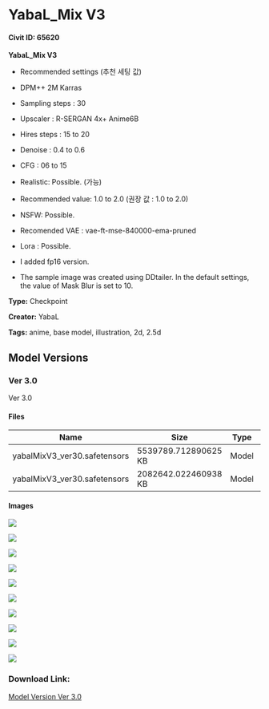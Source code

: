 # YabaL_Mix V3

#### Civit ID: 65620

<p><strong>YabaL_Mix V3</strong><br /></p><ul><li><p>Recommended settings (추천 세팅 값)</p></li><li><p>DPM++ 2M Karras</p></li><li><p>Sampling steps : 30</p></li><li><p>Upscaler : R-SERGAN 4x+ Anime6B</p></li><li><p>Hires steps : 15 to 20</p></li><li><p>Denoise : 0.4 to 0.6</p></li><li><p>CFG : 06 to 15</p></li></ul><ul><li><p>Realistic: Possible. (가능)</p></li><li><p>Recommended value: 1.0 to 2.0 (권장 값 : 1.0 to 2.0)</p></li></ul><ul><li><p>NSFW: Possible.</p></li><li><p>Recomended VAE : vae-ft-mse-840000-ema-pruned</p></li><li><p>Lora : Possible.</p></li><li><p>I added fp16 version.</p></li><li><p>The sample image was created using DDtailer. In the default settings, the value of Mask Blur is set to 10.</p></li></ul>

**Type:** Checkpoint

**Creator:** YabaL

**Tags:** anime, base model, illustration, 2d, 2.5d

## Model Versions

### Ver 3.0

<p>Ver 3.0</p>

#### Files

| Name | Size | Type | Format | Download Url | AutoV1 | AutoV2 | SHA256 | CRC32 | BLAKE3 |
| --- | --- | --- | --- | --- | --- | --- | --- | --- | --- |
| yabalMixV3_ver30.safetensors | 5539789.712890625 KB | Model | SafeTensor | https://civitai.com/api/download/models/70270 | C168D670 | 9354E9EF6E | 9354E9EF6E0E16FB506E38DA2A31A91283A49B7F639E963B1F3CCC3FB6B1EF8D | CFCBD250 | 397B88524336DEC35F23006D0C9B2DB0049D382FAFF6E2355453461AD49EB159 |
| yabalMixV3_ver30.safetensors | 2082642.022460938 KB | Model | SafeTensor | https://civitai.com/api/download/models/70270?type=Model&format=SafeTensor&size=pruned&fp=fp16 | BCB1B8E5 | 68BF46B9A4 | 68BF46B9A4E213858CE8067128C96A79C7D8A37E795AD47A096BE45525CB49BA | 17B00F3A | 564CB09BD4CDC2BCADFB422A20E5E7818E70B3623F40719E09FE99F0A6C84821 |

#### Images

<p><img src="https://image.civitai.com/xG1nkqKTMzGDvpLrqFT7WA/7b4ce86b-d4d4-4275-a557-b39ed3414f14/width=450/785210.jpeg" /></p>

<p><img src="https://image.civitai.com/xG1nkqKTMzGDvpLrqFT7WA/9e43a0a8-47da-4784-b146-05f3d045f033/width=450/784879.jpeg" /></p>

<p><img src="https://image.civitai.com/xG1nkqKTMzGDvpLrqFT7WA/c2ca583c-e1fa-4b6e-a835-5116f6d009cc/width=450/784881.jpeg" /></p>

<p><img src="https://image.civitai.com/xG1nkqKTMzGDvpLrqFT7WA/198efc0d-e126-4936-80a3-b4769df32fb1/width=450/784883.jpeg" /></p>

<p><img src="https://image.civitai.com/xG1nkqKTMzGDvpLrqFT7WA/e82d010f-1402-41f8-b566-0acea4126267/width=450/784878.jpeg" /></p>

<p><img src="https://image.civitai.com/xG1nkqKTMzGDvpLrqFT7WA/524b155d-ac8c-4209-a65b-d241fa4fae6e/width=450/784877.jpeg" /></p>

<p><img src="https://image.civitai.com/xG1nkqKTMzGDvpLrqFT7WA/1d2428b3-52f8-43b9-9758-fb33c2dce181/width=450/784874.jpeg" /></p>

<p><img src="https://image.civitai.com/xG1nkqKTMzGDvpLrqFT7WA/b995b34f-dafa-4360-a758-7db1e8c486b9/width=450/784875.jpeg" /></p>

<p><img src="https://image.civitai.com/xG1nkqKTMzGDvpLrqFT7WA/502f4888-2496-4669-bfd1-53253fe003ef/width=450/784880.jpeg" /></p>

<p><img src="https://image.civitai.com/xG1nkqKTMzGDvpLrqFT7WA/290d9e00-352d-45a0-8efa-bfa09f2ce480/width=450/784882.jpeg" /></p>

### Download Link:

[Model Version Ver 3.0](https://civitai.com/api/download/models/70270)

